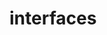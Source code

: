 <!-- generated by markdown-notes-tree -->

# interfaces

<!-- optional markdown-notes-tree directory description starts here -->

<!-- optional markdown-notes-tree directory description ends here -->


